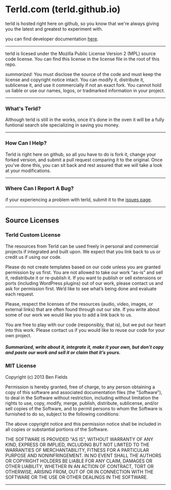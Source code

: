 Terld.com (terld.github.io)
=========

terld is hosted right here on github, so you know that we're always giving you the latest and greatest to experiment with.


you can find developer documentation [here](http://benfields.github.io/terld/dev.html).

---

terld is licesed under the Mozilla Public License Version 2 (MPL) source code license. You can find this license in the license file in the root of this repo.

_summarized:_ You must disclose the source of the code and must keep the license and copyright notice intact. You can modify it, distribute it, sublicense it, and use it commercially if not an exact fork. You cannot hold us liable or use our names, logos, or tradmarked information in your project.

---

### What's Terld?

Although terld is still in the works, once it's done in the oven it will be a fully funtional search site specializing in saving you money.

---

### How Can I Help?

Terld is right here on github, so all you have to do is fork it, change your forked version, and submit a pull request comparing it to the original. Once you've done this, you can sit back and rest assured that we will take a look at your modifications.

---

### Where Can I Report A Bug?

if your experiencing a problem with terld, submit it to the [issues page](http://github.com/terld/terld.github.io/issues).

---

## Source Licenses

### Terld Custom License

The resources from Terld can be used freely in personal and commercial projects if integrated and built upon. We expect that you link back to us or credit us if using our code. 

Please do not create templates based on our code unless you are granted permission by us first. You are not allowed to take our work “as-is” and sell it, redistribute it or re-publish it. If you want to publish or sell extensions or ports (including WordPress plugins) out of our work, please contact us and ask for permission first. We’d like to see what’s being done and evaluate each request. 

Please, respect the licenses of the resources (audio, video, images, or external links) that are often found through out our site. If you write about some of our work we would like you to add a link back to us.

You are free to play with our code (responsibly, that is), but we put our heart into this work. Please contact us if you would like to reuse our code for your own project. 

##### Summarized, write about it, integrate it, make it your own, but don’t copy and paste our work and sell it or claim that it’s yours. 

### MIT License

Copyright (c) 2013 Ben Fields

Permission is hereby granted, free of charge, to any person obtaining a copy of
this software and associated documentation files (the "Software"), to deal in
the Software without restriction, including without limitation the rights to
use, copy, modify, merge, publish, distribute, sublicense, and/or sell copies of
the Software, and to permit persons to whom the Software is furnished to do so,
subject to the following conditions:

The above copyright notice and this permission notice shall be included in all
copies or substantial portions of the Software.

THE SOFTWARE IS PROVIDED "AS IS", WITHOUT WARRANTY OF ANY KIND, EXPRESS OR
IMPLIED, INCLUDING BUT NOT LIMITED TO THE WARRANTIES OF MERCHANTABILITY, FITNESS
FOR A PARTICULAR PURPOSE AND NONINFRINGEMENT. IN NO EVENT SHALL THE AUTHORS OR
COPYRIGHT HOLDERS BE LIABLE FOR ANY CLAIM, DAMAGES OR OTHER LIABILITY, WHETHER
IN AN ACTION OF CONTRACT, TORT OR OTHERWISE, ARISING FROM, OUT OF OR IN
CONNECTION WITH THE SOFTWARE OR THE USE OR OTHER DEALINGS IN THE SOFTWARE.

---
